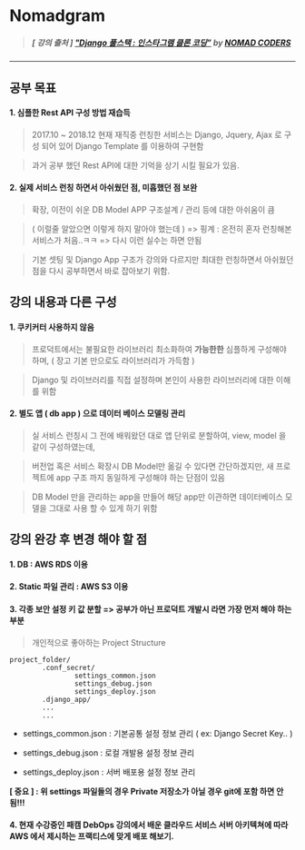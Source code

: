 # Nomadgram

> ##### [ 강의 출처 ] ["Django 풀스택 : 인스타그램 클론 코딩”](https://academy.nomadcoders.co/courses/enrolled/216935) by [NOMAD CODERS](https://academy.nomadcoders.co/)

----

## 공부 목표

#### 1. 심플한 Rest API 구성 방법 재습득

> 2017.10 ~ 2018.12 현재 재직중 런칭한 서비스는 Django, Jquery, Ajax 로 구성 되어 있어 Django Template 를 이용하여 구현함

> 과거 공부 했던 Rest API에 대한 기억을 상기 시킬 필요가 있음.

#### 2. 실제 서비스 런칭 하면서 아쉬웠던 점, 미흡했던 점 보완

> 확장, 이전이 쉬운 DB Model APP 구조설계 / 관리 등에 대한 아쉬움이 큼

> ( 이럴줄 알았으면 이렇게 하지 말아야 했는데 ) => 핑계 : 온전히 혼자 런칭해본 서비스가 처음..ㅋㅋ => 다시 이런 실수는 하면 안됨

> 기본 셋팅 및 Django App 구조가 강의와 다르지만 최대한 런칭하면서 아쉬웠던 점을 다시 공부하면서 바로 잡아보기 위함.



## 강의 내용과 다른 구성

#### 1. 쿠키커터 사용하지 않음

> 프로덕트에서는 불필요한 라이브러리 최소화하여 **가능한한** 심플하게 구성해야 하며, ( 장고 기본 만으로도 라이브러리가 가득함 )

> Django 및 라이브러리를 직접 설정하며 본인이 사용한 라이브러리에 대한 이해를 위함

#### 2. 별도 앱 ( db app ) 으로 데이터 베이스 모델링 관리

> 실 서비스 런칭시 그 전에 배워왔던 대로 앱 단위로 분할하여, view, model 을 같이 구성하였는데,

> 버전업 혹은 서비스 확장시 DB Model만 옮길 수 있다면 간단하겠지만, 새 프로젝트에 app 구조 까지 동일하게 구성해야 하는 단점이 있음

> DB Model 만을 관리하는 app을 만들어 해당 app만 이관하면 데이터베이스 모델을 그대로 사용 할 수 있게 하기 위함



## 강의 완강 후 변경 해야 할 점

#### 1. DB : AWS RDS 이용

#### 2. Static 파일 관리 : AWS S3 이용

#### 3. 각종 보안 설정 키 값 분할 => 공부가 아닌 프로덕트 개발시 라면 가장 먼저 해야 하는 부분

> 개인적으로 좋아하는 Project Structure

```test
project_folder/
        .conf_secret/
                settings_common.json
                settings_debug.json
                settings_deploy.json
        .django_app/
        ...
        ...
```

- settings_common.json
 : 기본공통 설정 정보 관리 ( ex: Django Secret Key.. )

- settings_debug.json
 : 로컬 개발용 설정 정보 관리

- settings_deploy.json
 : 서버 배포용 설정 정보 관리

**[ 중요 ] : 위 settings 파일들의 경우 Private 저장소가 아닐 경우 git에 포함 하면 안됨!!!**

#### 4. 현재 수강중인 패캠 DebOps 강의에서 배운 클라우드 서비스 서버 아키텍쳐에 따라 AWS 에서 제시하는 프랙티스에 맞게 배포 해보기.